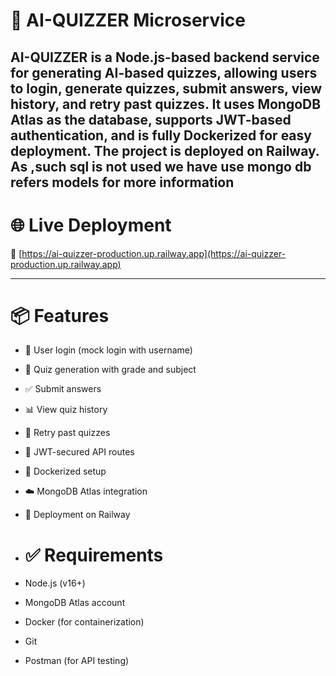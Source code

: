 # 🧠 AI-QUIZZER Microservice

AI-QUIZZER is a Node.js-based backend service for generating AI-based quizzes, allowing users to login, generate quizzes, submit answers, view history, and retry past quizzes. It uses **MongoDB Atlas** as the database, supports **JWT-based authentication**, and is fully **Dockerized** for easy deployment. The project is deployed on **Railway**.
As ,such sql is not used we have use mongo db refers models for more information
---

# 🌐 Live Deployment

🔗 [https://ai-quizzer-production.up.railway.app](https://ai-quizzer-production.up.railway.app)

---

# 📦 Features

- 🧑 User login (mock login with username)
- 📝 Quiz generation with grade and subject
- ✅ Submit answers
- 📊 View quiz history
- 🔁 Retry past quizzes
- 🔐 JWT-secured API routes
- 🐳 Dockerized setup
- ☁️ MongoDB Atlas integration
- 🚀 Deployment on Railway

- # ✅ Requirements

- Node.js (v16+)
- MongoDB Atlas account
- Docker (for containerization)
- Git
- Postman (for API testing)
